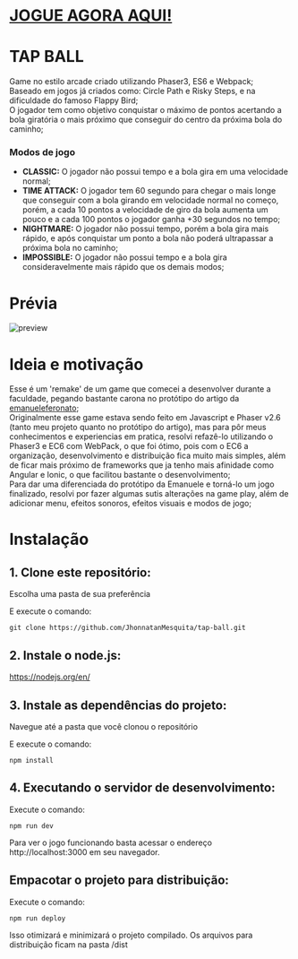 # [JOGUE AGORA AQUI!](https://game.jhonnatanmesquita.com.br/tap-ball) 

# TAP BALL

 Game no estilo arcade criado utilizando Phaser3, ES6 e Webpack; <br/>
 Baseado em jogos já criados como: Circle Path e Risky Steps, e na dificuldade do famoso Flappy Bird; <br/> 
 O jogador tem como objetivo conquistar o máximo de pontos acertando a bola giratória o mais próximo que conseguir do centro da próxima bola do caminho; <br/>
### Modos de jogo
- <b>CLASSIC:</b> O jogador não possui tempo e a bola gira em uma velocidade normal;
- <b>TIME ATTACK:</b> O jogador tem 60 segundo para chegar o mais longe que conseguir com a bola girando em velocidade normal no começo, porém, a cada 10 pontos a velocidade de giro da bola aumenta um pouco e a cada 100 pontos o jogador ganha +30 segundos no tempo; <br/>
- <b>NIGHTMARE:</b> O jogador não possui tempo, porém a bola gira mais rápido, e após conquistar um ponto a bola não poderá ultrapassar a próxima bola no caminho; <br/>
- <b>IMPOSSIBLE:</b> O jogador não possui tempo e a bola gira consideravelmente mais rápido que os demais modos;

# Prévia
![preview](http://jhonnatanmesquita.com.br/game/tap-ball/assets/preview/preview.gif)

# Ideia e motivação
Esse é um 'remake' de um game que comecei a desenvolver durante a faculdade, pegando bastante carona no protótipo do artigo da [emanueleferonato](https://www.emanueleferonato.com/2016/02/11/html5-prototype-of-ios-game-circle-path-made-with-phaser/); <br/>
Originalmente esse game estava sendo feito em Javascript e Phaser v2.6 (tanto meu projeto quanto no protótipo do artigo), mas para  pôr meus conhecimentos e experiencias em pratica, resolvi refazê-lo utilizando o Phaser3 e EC6 com WebPack, o que foi ótimo, pois com o EC6 a organização, desenvolvimento e distribuição fica muito mais simples, além de ficar mais próximo de frameworks que ja tenho mais afinidade como Angular e Ionic, o que facilitou bastante o desenvolvimento; <br/>
Para dar uma diferenciada do protótipo da Emanuele e torná-lo um jogo finalizado, resolvi por fazer algumas sutis alterações na game play, além de adicionar menu, efeitos sonoros, efeitos visuais e modos de jogo;
   

# Instalação
## 1. Clone este repositório:

Escolha uma pasta de sua preferência

E execute o comando:

```git clone https://github.com/JhonnatanMesquita/tap-ball.git```

## 2. Instale o node.js:

https://nodejs.org/en/


## 3. Instale as dependências do projeto:

Navegue até a pasta que você clonou o repositório

E execute o comando:

```npm install``` 

## 4. Executando o servidor de desenvolvimento:

Execute o comando:

```npm run dev```

Para ver o jogo funcionando basta acessar o endereço http://localhost:3000 em seu navegador.


## Empacotar o projeto para distribuição:

Execute o comando:

```npm run deploy```

Isso otimizará e minimizará o projeto compilado. Os arquivos para distribuição ficam na pasta /dist
